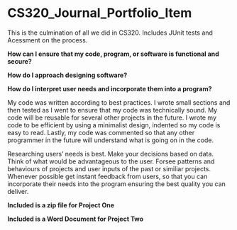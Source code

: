 # CS320_Journal_Portfolio_Item
This is the culmination of all we did in CS320. Includes JUnit tests and Acessment on the process.

**How can I ensure that my code, program, or software is functional and secure?**

**How do I approach designing software?**

**How do I interpret user needs and incorporate them into a program?**

My code was written according to best practices. I wrote small sections and then tested as I went to ensure that my code was technically sound. My code will be reusable for several other projects in the future. I wrote my code to be efficient by using a minimalist design, indented so my code is easy to read. Lastly, my code was commented so that any other programmer in the future will understand what is going on in the code. 

 Researching users’ needs is best. Make your decisions based on data.  Think of what would be advantageous to the user. Forsee patterns and behaviours of projects and user inputs of the past or similiar projects. Whenever possible get instant feedback from users, so that you can incorporate their needs into the program ensuring the best quality you can deliver.

**Included is a zip file for Project One**

**Included is a Word Document for Project Two**
